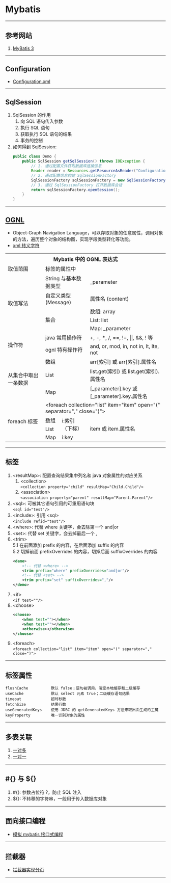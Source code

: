 # Mybatis

---
## 参考网站
1. [MyBatis 3](https://mybatis.org/mybatis-3/zh/index.html)
---
## Configuration
- [Configuration.xml](.\src\main\resources\Configuration.xml)
---
## SqlSession
1. SqlSession 的作用
    1. 向 SQL 语句传入参数
    2. 执行 SQL 语句
    3. 获取执行 SQL 语句的结果
    4. 事务的控制
2. 如何得到 SqlSession:
    ```java
    public class Demo {
        public SqlSession getSqlSession() throws IOException {     
            // 1. 通过配置文件获取数据库连接信息
            Reader reader = Resources.getResourceAsReader("Configuration.xml");
            // 2. 通过配置信息构建 SqlSessionFactory
            SqlSessionFactory sqlSessionFactory = new SqlSessionFactoryBuilder().build(reader);
            // 3. 通过 SqlSessionFactory 打开数据库会话
            return sqlSessionFactory.openSession();
        }     
    }
    ```
---
## [OGNL](https://www.cnblogs.com/lxl57610/p/7436648.html)
- Object-Graph Navigation Language，可以存取对象的任意属性，调用对象的方法，遍历整个对象的结构图，实现字段类型转化等功能。
- [xml 转义字符](https://www.cnblogs.com/ypppt/p/12912980.html)
<table>
   <tr>
      <th colspan="4">Mybatis 中的 OGNL 表达式</th>
   </tr>
   <tr>
      <td>取值范围</td>
      <td colspan="3">标签的属性中</td>
   </tr>
   <tr>
      <td rowspan="5">取值写法</td>
      <td colspan="2">String 与基本数据类型</td>
      <td>_parameter</td>
   </tr>
   <tr>
      <td colspan="2">自定义类型 (Message)</td>
      <td>属性名 (content)</td>
   </tr>
   <tr>
      <td rowspan="3" colspan="2">集合</td>
      <td>数组: array</td>
   </tr>
   <tr>
      <td>List: list</td>
   </tr>
   <tr>
      <td>Map: _parameter</td>
   </tr>
   <tr>
      <td rowspan="2">操作符</td>
      <td colspan="2">java 常用操作符</td>
      <td>+, -, *, /, ==, !=, ||, &&, ! 等</td>
   </tr>
   <tr>
      <td colspan="2">ognl 特有操作符</td>
      <td>and, or, mod, in, not in, lt, lte, not</td>
   </tr>
   <tr>
      <td rowspan="3">从集合中取出一条数据</td>
      <td colspan="2">数组</td>
      <td>arr[索引] 或 arr[索引].属性名</td>
   </tr>
   <tr>
      <td colspan="2">List</td>
      <td>list.get(索引) 或 list.get(索引).属性名</td>
   </tr>
   <tr>
      <td colspan="2">Map</td>
      <td>[_parameter].key 或 [_parameter].key.属性名</td>
   </tr>
   <tr>
      <td rowspan="4">foreach 标签</td>
      <td colspan="3">&lt;foreach collection="list" item="item" open="(" separator="," close=")"&gt;</td>
   </tr>
   <tr>
      <td>数组</td>
      <td rowspan="2">i:索引（下标）</td>
      <td rowspan="3">item 或 item.属性名</td>
   </tr>
   <tr>
      <td>List</td>
   </tr>
   <tr>
      <td>Map</td>
      <td>i:key</td>
   </tr>
</table>

---
## 标签
1. &lt;resultMap&gt;: 配置查询结果集中列名和 java 对象属性的对应关系
    1. &lt;collection&gt;  
        `<collection property="child" resultMap="Child.Child"/>`
    2. &lt;association&gt;  
        `<association property="parent" resultMap="Parent.Parent"/>`
2. &lt;sql&gt;: 可被其它语句引用的可重用语句块  
    `<sql id="test"/>`
3. &lt;include&gt;: 引用 &lt;sql&gt;  
    `<include refid="test"/>`
4. &lt;where&gt;: 代替 where 关键字，会去除第一个 and|or
5. &lt;set&gt;: 代替 set 关键字，会去掉最后一个 ,
6. &lt;trim&gt;  
    5.1 在前面添加 prefix 的内容，在后面添加 suffix 的内容  
    5.2 切掉前面 prefixOverrides 的内容，切掉后面 suffixOverrides 的内容
    ```xml
    <demo>
        <!-- 代替 <where> -->
        <trim prefix="where" prefixOverrides="and|or"/>
        <!-- 代替 <set> -->
        <trim prefix="set" suffixOverrides=","/>
    </demo>
    ```
7. &lt;if&gt;  
    `<if test=""/>`
8. &lt;choose&gt;
    ```xml
    <choose>
        <when test=""></when>
        <when test=""></when>
        <otherwise></otherwise>
    </choose>
9. &lt;foreach&gt;  
    `<foreach collection="list" item="item" open="(" separator="," close=")">`
---
## 标签属性
```
flushCache          默认 false；语句被调用，清空本地缓存和二级缓存
useCache            默认 select 元素 true；二级缓存语句结果
timeout             超时秒数
fetchSize           结果行数
useGeneratedKeys    使用 JDBC 的 getGeneratedKeys 方法来取出由生成的主键
keyProperty         唯一识别对象的属性
``` 
---
## 多表关联
1. [一对多](.\src\main\resources\mapper\Command.xml)
2. [一对一](.\src\main\resources\mapper\CommandContent.xml)
---
## #{} 与 ${}
1. \#{}: 参数占位符 ?，防止 SQL 注入
2. ${}: 不转移的字符串，一般用于传入数据库对象
---
## 面向接口编程
- [模拟 mybatis 接口式编程](.\src\main\java\com\imooc\iop\IopDemo.java)
---
## 拦截器
- [拦截器实现分页](.\src\main\java\com\imooc\interceptor\PageInterceptor.java)
---